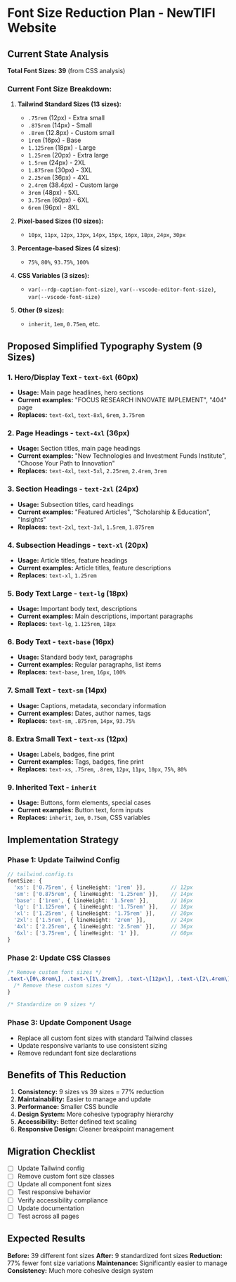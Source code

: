 # Font Size Reduction Plan - NewTIFI Website

## Current State Analysis
**Total Font Sizes: 39** (from CSS analysis)

### Current Font Size Breakdown:
1. **Tailwind Standard Sizes (13 sizes):**
   - `.75rem` (12px) - Extra small
   - `.875rem` (14px) - Small  
   - `.8rem` (12.8px) - Custom small
   - `1rem` (16px) - Base
   - `1.125rem` (18px) - Large
   - `1.25rem` (20px) - Extra large
   - `1.5rem` (24px) - 2XL
   - `1.875rem` (30px) - 3XL
   - `2.25rem` (36px) - 4XL
   - `2.4rem` (38.4px) - Custom large
   - `3rem` (48px) - 5XL
   - `3.75rem` (60px) - 6XL
   - `6rem` (96px) - 8XL

2. **Pixel-based Sizes (10 sizes):**
   - `10px`, `11px`, `12px`, `13px`, `14px`, `15px`, `16px`, `18px`, `24px`, `30px`

3. **Percentage-based Sizes (4 sizes):**
   - `75%`, `80%`, `93.75%`, `100%`

4. **CSS Variables (3 sizes):**
   - `var(--rdp-caption-font-size)`, `var(--vscode-editor-font-size)`, `var(--vscode-font-size)`

5. **Other (9 sizes):**
   - `inherit`, `1em`, `0.75em`, etc.

## Proposed Simplified Typography System (9 Sizes)

### 1. **Hero/Display Text** - `text-6xl` (60px)
- **Usage:** Main page headlines, hero sections
- **Current examples:** "FOCUS RESEARCH INNOVATE IMPLEMENT", "404" page
- **Replaces:** `text-6xl`, `text-8xl`, `6rem`, `3.75rem`

### 2. **Page Headings** - `text-4xl` (36px)
- **Usage:** Section titles, main page headings
- **Current examples:** "New Technologies and Investment Funds Institute", "Choose Your Path to Innovation"
- **Replaces:** `text-4xl`, `text-5xl`, `2.25rem`, `2.4rem`, `3rem`

### 3. **Section Headings** - `text-2xl` (24px)
- **Usage:** Subsection titles, card headings
- **Current examples:** "Featured Articles", "Scholarship & Education", "Insights"
- **Replaces:** `text-2xl`, `text-3xl`, `1.5rem`, `1.875rem`

### 4. **Subsection Headings** - `text-xl` (20px)
- **Usage:** Article titles, feature headings
- **Current examples:** Article titles, feature descriptions
- **Replaces:** `text-xl`, `1.25rem`

### 5. **Body Text Large** - `text-lg` (18px)
- **Usage:** Important body text, descriptions
- **Current examples:** Main descriptions, important paragraphs
- **Replaces:** `text-lg`, `1.125rem`, `18px`

### 6. **Body Text** - `text-base` (16px)
- **Usage:** Standard body text, paragraphs
- **Current examples:** Regular paragraphs, list items
- **Replaces:** `text-base`, `1rem`, `16px`, `100%`

### 7. **Small Text** - `text-sm` (14px)
- **Usage:** Captions, metadata, secondary information
- **Current examples:** Dates, author names, tags
- **Replaces:** `text-sm`, `.875rem`, `14px`, `93.75%`

### 8. **Extra Small Text** - `text-xs` (12px)
- **Usage:** Labels, badges, fine print
- **Current examples:** Tags, badges, fine print
- **Replaces:** `text-xs`, `.75rem`, `.8rem`, `12px`, `11px`, `10px`, `75%`, `80%`

### 9. **Inherited Text** - `inherit`
- **Usage:** Buttons, form elements, special cases
- **Current examples:** Button text, form inputs
- **Replaces:** `inherit`, `1em`, `0.75em`, CSS variables

## Implementation Strategy

### Phase 1: Update Tailwind Config
```typescript
// tailwind.config.ts
fontSize: {
  'xs': ['0.75rem', { lineHeight: '1rem' }],        // 12px
  'sm': ['0.875rem', { lineHeight: '1.25rem' }],    // 14px
  'base': ['1rem', { lineHeight: '1.5rem' }],       // 16px
  'lg': ['1.125rem', { lineHeight: '1.75rem' }],    // 18px
  'xl': ['1.25rem', { lineHeight: '1.75rem' }],     // 20px
  '2xl': ['1.5rem', { lineHeight: '2rem' }],        // 24px
  '4xl': ['2.25rem', { lineHeight: '2.5rem' }],     // 36px
  '6xl': ['3.75rem', { lineHeight: '1' }],          // 60px
}
```

### Phase 2: Update CSS Classes
```css
/* Remove custom font sizes */
.text-\[0\.8rem\], .text-\[1\.2rem\], .text-\[12px\], .text-\[2\.4rem\] {
  /* Remove these custom sizes */
}

/* Standardize on 9 sizes */
```

### Phase 3: Update Component Usage
- Replace all custom font sizes with standard Tailwind classes
- Update responsive variants to use consistent sizing
- Remove redundant font size declarations

## Benefits of This Reduction

1. **Consistency:** 9 sizes vs 39 sizes = 77% reduction
2. **Maintainability:** Easier to manage and update
3. **Performance:** Smaller CSS bundle
4. **Design System:** More cohesive typography hierarchy
5. **Accessibility:** Better defined text scaling
6. **Responsive Design:** Cleaner breakpoint management

## Migration Checklist

- [ ] Update Tailwind config
- [ ] Remove custom font size classes
- [ ] Update all component font sizes
- [ ] Test responsive behavior
- [ ] Verify accessibility compliance
- [ ] Update documentation
- [ ] Test across all pages

## Expected Results

**Before:** 39 different font sizes
**After:** 9 standardized font sizes
**Reduction:** 77% fewer font size variations
**Maintenance:** Significantly easier to manage
**Consistency:** Much more cohesive design system

